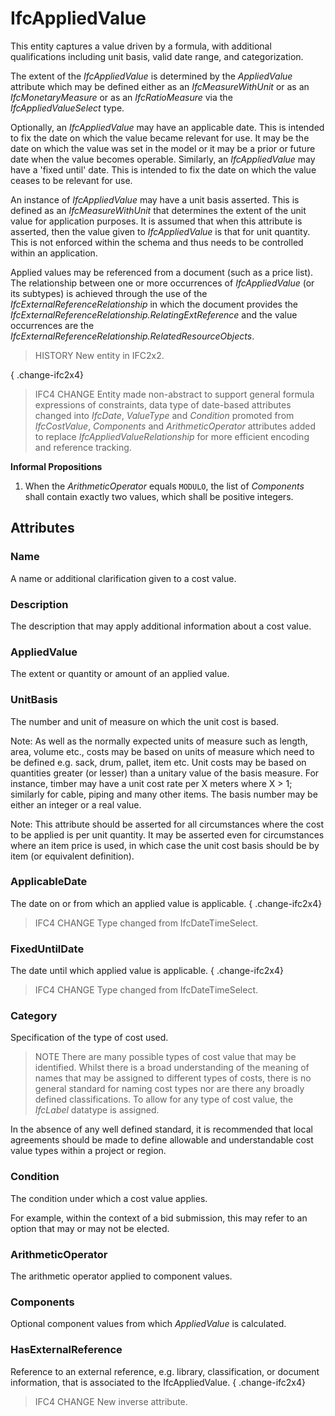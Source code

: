# IfcAppliedValue

This entity captures a value driven by a formula, with additional qualifications including unit basis, valid date range, and categorization.
<!-- end of short definition -->

The extent of the _IfcAppliedValue_ is determined by the _AppliedValue_ attribute which may be defined either as an _IfcMeasureWithUnit_ or as an _IfcMonetaryMeasure_ or as an _IfcRatioMeasure_ via the _IfcAppliedValueSelect_ type.

Optionally, an _IfcAppliedValue_ may have an applicable date. This is intended to fix the date on which the value became relevant for use. It may be the date on which the value was set in the model or it may be a prior or future date when the value becomes operable. Similarly, an _IfcAppliedValue_ may have a 'fixed until' date. This is intended to fix the date on which the value ceases to be relevant for use.

An instance of _IfcAppliedValue_ may have a unit basis asserted. This is defined as an _IfcMeasureWithUnit_ that determines the extent of the unit value for application purposes. It is assumed that when this attribute is asserted, then the value given to _IfcAppliedValue_ is that for unit quantity. This is not enforced within the schema and thus needs to be controlled within an application.

Applied values may be referenced from a document (such as a price list). The relationship between one or more occurrences of _IfcAppliedValue_ (or its subtypes) is achieved through the use of the _IfcExternalReferenceRelationship_ in which the document provides the _IfcExternalReferenceRelationship.RelatingExtReference_ and the value occurrences are the _IfcExternalReferenceRelationship.RelatedResourceObjects_.

> HISTORY New entity in IFC2x2.

{ .change-ifc2x4}
> IFC4 CHANGE Entity made non-abstract to support general formula expressions of constraints, data type of date-based attributes changed into _IfcDate_, _ValueType_ and _Condition_ promoted from _IfcCostValue_, _Components_ and _ArithmeticOperator_ attributes added to replace _IfcAppliedValueRelationship_ for more efficient encoding and reference tracking.

**Informal Propositions**

1. When the *ArithmeticOperator* equals `MODULO`, the list of *Components* shall contain exactly two values, which shall be positive integers.

## Attributes

### Name
A name or additional clarification given to a cost value.

### Description
The description that may apply additional information about a cost value.

### AppliedValue
The extent or quantity or amount of an applied value.

### UnitBasis
The number and unit of measure on which the unit cost is based.

Note: As well as the normally expected units of measure such as length, area, volume etc., costs may be based on units of measure which need to be defined e.g. sack, drum, pallet, item etc. Unit costs may be based on quantities greater (or lesser) than a unitary value of the basis measure. For instance, timber may have a unit cost rate per X meters where X > 1; similarly for cable, piping and many other items. The basis number may be either an integer or a real value.

Note: This attribute should be asserted for all circumstances where the cost to be applied is per unit quantity. It may be asserted even for circumstances where an item price is used, in which case the unit cost basis should be by item (or equivalent definition).

### ApplicableDate
The date on or from which an applied value is applicable.
{ .change-ifc2x4}
> IFC4 CHANGE Type changed from IfcDateTimeSelect.

### FixedUntilDate
The date until which applied value is applicable.
{ .change-ifc2x4}
> IFC4 CHANGE Type changed from IfcDateTimeSelect.

### Category
Specification of the type of cost used.

> NOTE There are many possible types of cost value that may be identified. Whilst there is a broad understanding of the meaning of names that may be assigned to different types of costs, there is no general standard for naming cost types nor are there any broadly defined classifications. To allow for any type of cost value, the _IfcLabel_ datatype is assigned.



In the absence of any well defined standard, it is recommended that local agreements should be made to define allowable and understandable cost value types within a project or region.

### Condition
The condition under which a cost value applies.

For example, within the context of a bid submission, this may refer to an option that may or may not be elected.

### ArithmeticOperator
The arithmetic operator applied to component values.

### Components
Optional component values from which _AppliedValue_ is calculated.

### HasExternalReference
Reference to an external reference, e.g. library, classification, or document information, that is associated to the IfcAppliedValue.
{ .change-ifc2x4}
> IFC4 CHANGE New inverse attribute.
